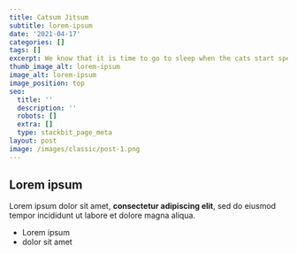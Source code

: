 ```yaml
---
title: Catsum Jitsum
subtitle: lorem-ipsum
date: '2021-04-17'
categories: []
tags: []
excerpt: We know that it is time to go to sleep when the cats start speaking latin.
thumb_image_alt: lorem-ipsum
image_alt: lorem-ipsum
image_position: top
seo:
  title: ''
  description: ''
  robots: []
  extra: []
  type: stackbit_page_meta
layout: post
image: /images/classic/post-1.png
---
```

## Lorem ipsum

Lorem ipsum dolor sit amet, **consectetur adipiscing elit**, sed do eiusmod tempor incididunt ut labore et dolore magna aliqua.

- Lorem ipsum
- dolor sit amet